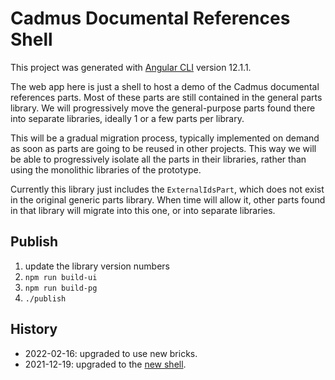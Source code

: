 # Cadmus Documental References Shell

This project was generated with [Angular CLI](https://github.com/angular/angular-cli) version 12.1.1.

The web app here is just a shell to host a demo of the Cadmus documental references parts. Most of these parts are still contained in the general parts library. We will progressively move the general-purpose parts found there into separate libraries, ideally 1 or a few parts per library.

This will be a gradual migration process, typically implemented on demand as soon as parts are going to be reused in other projects. This way we will be able to progressively isolate all the parts in their libraries, rather than using the monolithic libraries of the prototype.

Currently this library just includes the `ExternalIdsPart`, which does not exist in the original generic parts library. When time will allow it, other parts found in that library will migrate into this one, or into separate libraries.

## Publish

1. update the library version numbers
2. `npm run build-ui`
3. `npm run build-pg`
4. `./publish`

## History

- 2022-02-16: upgraded to use new bricks.
- 2021-12-19: upgraded to the [new shell](https://github.com/vedph/cadmus-shell).
